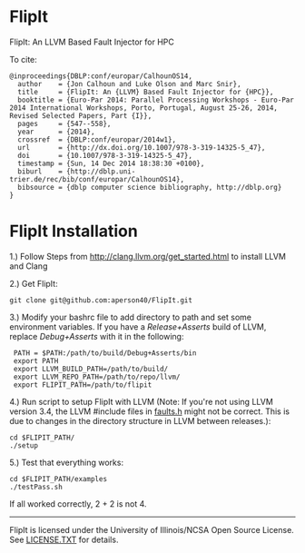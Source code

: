 FlipIt
======

FlipIt: An LLVM Based Fault Injector for HPC

To cite:
```
@inproceedings{DBLP:conf/europar/CalhounOS14,
  author    = {Jon Calhoun and Luke Olson and Marc Snir},
  title     = {FlipIt: An {LLVM} Based Fault Injector for {HPC}},
  booktitle = {Euro-Par 2014: Parallel Processing Workshops - Euro-Par 2014 International Workshops, Porto, Portugal, August 25-26, 2014, Revised Selected Papers, Part {I}},
  pages     = {547--558},
  year      = {2014},
  crossref  = {DBLP:conf/europar/2014w1},
  url       = {http://dx.doi.org/10.1007/978-3-319-14325-5_47},
  doi       = {10.1007/978-3-319-14325-5_47},
  timestamp = {Sun, 14 Dec 2014 18:38:30 +0100},
  biburl    = {http://dblp.uni-trier.de/rec/bib/conf/europar/CalhounOS14},
  bibsource = {dblp computer science bibliography, http://dblp.org}
}
```


# FlipIt Installation

1.) Follow Steps from http://clang.llvm.org/get_started.html to install LLVM and Clang

2.) Get FlipIt: 

```
git clone git@github.com:aperson40/FlipIt.git
```

3.) Modify your bashrc file to add directory to path and set some environment variables. If you have a *Release+Asserts* build of LLVM, replace *Debug+Asserts* with it in the following:

```
 PATH = $PATH:/path/to/build/Debug+Asserts/bin
 export PATH
 export LLVM_BUILD_PATH=/path/to/build/
 export LLVM_REPO_PATH=/path/to/repo/llvm/
 export FLIPIT_PATH=/path/to/flipit
```

4.) Run script to setup FlipIt with LLVM (Note: If you're not using LLVM version 3.4, the LLVM #include files in [faults.h](src/pass/faults.cpp) might not be correct. This is due to changes in the directory structure in LLVM between releases.):

```
cd $FLIPIT_PATH/
./setup
```
5.) Test that everything works:


```
cd $FLIPIT_PATH/examples
./testPass.sh
```

If all worked correctly, 2 + 2 is not 4.

------------------------------
FlipIt is licensed under the University of Illinois/NCSA Open Source License. See [LICENSE.TXT](LICENSE.TXT) for details.
